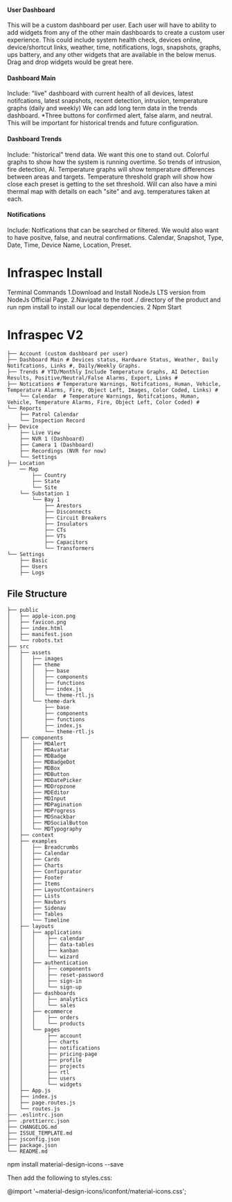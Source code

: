 #### User Dashboard

This will be a custom dashboard per user.  Each user will have to ability to add widgets from any of the other main dashboards to create a custom user experience.
This could include system health check, devices online, device/shortcut links, weather, time, notifications, logs, snapshots, graphs, ups battery, and any other widgets that are available in the below menus.  Drag and drop widgets would be great here.

#### Dashboard Main

Include: "live" dashboard with current health of all devices, latest notifcations, latest snapshots, recent detection, intrusion, temperature graphs (daily and weekly)  We can add long term data in the trends dashboard.  *Three buttons for confirmed alert, false alarm, and neutral.  This will be important for historical trends and future configuration.

#### Dashboard Trends

Include: "historical" trend data. We want this one to stand out. Colorful graphs to show how the system is running overtime.  So trends of intrusion, fire detection, AI. Temperature graphs will show temperature differences between areas and targets.  Temperature threshold graph will show how close each preset is getting to the set threshold.  Will can also have a mini thermal map with details on each "site" and avg. temperatures taken at each.

#### Notifications

Include: Notfications that can be searched or filtered.  We would also want to have positve, false, and neutral confirmations.  Calendar, Snapshot, Type, Date, Time, Device Name, Location, Preset.

# Infraspec Install #

Terminal Commands
1.Download and Install NodeJs LTS version from NodeJs Official Page.
2.Navigate to the root ./ directory of the product and run npm install to install our local dependencies.
2 Npm Start

# Infraspec V2 #

	├── Account (custom dashboard per user)
	├── Dashboard Main # Devices status, Hardware Status, Weather, Daily Notifcations, Links #, Daily/Weekly Graphs. 
    ├── Trends # YTD/Monthly Include Temperature Graphs, AI Detection Results, Positive/Neutral/False Alarms, Export, Links #
	├── Notications # Temperature Warnings, Notifcations, Human, Vehicle, Temperature Alarms, Fire, Object Left, Images, Color Coded, Links) #
	    └── Calendar  # Temperature Warnings, Notifcations, Human, Vehicle, Temperature Alarms, Fire, Object Left, Color Coded) #
    └── Reports
        ├── Patrol Calendar
        └── Inspection Record
    ├── Device
        ├── Live View
        ├── NVR 1 (Dashboard)
        ├── Camera 1 (Dashboard)
        ├── Recordings (NVR for now)
        └── Settings
    ├── Location
	    ── Map
            ├── Country
            ├── State
            └── Site
        └── Substation 1
            └── Bay 1
                ├── Arestors
                ├── Disconnects
                ├── Circuit Breakers
                ├── Insulators
                ├── CTs
                ├── VTs
                ├── Capacitors
                └── Transformers
    └── Settings
	    ├── Basic
	    ├── Users
	    ├── Logs

## File Structure

    ├── public
    │   ├── apple-icon.png
    │   ├── favicon.png
    │   ├── index.html
    │   ├── manifest.json
    │   └── robots.txt
    ├── src
    │   ├── assets
    │   │   ├── images
    │   │   ├── theme
    │   │   │   ├── base
    │   │   │   ├── components
    │   │   │   ├── functions
    │   │   │   ├── index.js
    │   │   │   └── theme-rtl.js
    │   │   └── theme-dark
    │   │       ├── base
    │   │       ├── components
    │   │       ├── functions
    │   │       ├── index.js
    │   │       └── theme-rtl.js
    │   ├── components
    │   │   ├── MDAlert
    │   │   ├── MDAvatar
    │   │   ├── MDBadge
    │   │   ├── MDBadgeDot
    │   │   ├── MDBox
    │   │   ├── MDButton
    │   │   ├── MDDatePicker
    │   │   ├── MDDropzone
    │   │   ├── MDEditor
    │   │   ├── MDInput
    │   │   ├── MDPagination
    │   │   ├── MDProgress
    │   │   ├── MDSnackbar
    │   │   ├── MDSocialButton
    │   │   └── MDTypography
    │   ├── context
    │   ├── examples
    │   │   ├── Breadcrumbs
    │   │   ├── Calendar
    │   │   ├── Cards
    │   │   ├── Charts
    │   │   ├── Configurator
    │   │   ├── Footer
    │   │   ├── Items
    │   │   ├── LayoutContainers
    │   │   ├── Lists
    │   │   ├── Navbars
    │   │   ├── Sidenav
    │   │   ├── Tables
    │   │   └── Timeline
    │   ├── layouts
    │   │   ├── applications
    │   │   │    ├── calendar
    │   │   │    ├── data-tables
    │   │   │    ├── kanban
    │   │   │    └── wizard
    │   │   ├── authentication
    │   │   │    ├── components
    │   │   │    ├── reset-password
    │   │   │    ├── sign-in
    │   │   │    └── sign-up
    │   │   ├── dashboards
    │   │   │    ├── analytics
    │   │   │    └── sales
    │   │   ├── ecommerce
    │   │   │    ├── orders
    │   │   │    └── products
    │   │   └── pages
    │   │        ├── account
    │   │        ├── charts
    │   │        ├── notifications
    │   │        ├── pricing-page
    │   │        ├── profile
    │   │        ├── projects
    │   │        ├── rtl
    │   │        ├── users
    │   │        └── widgets
    │   ├── App.js
    │   ├── index.js
    │   ├── page.routes.js
    │   └── routes.js
    ├── .eslintrc.json
    ├── .prettierrc.json
    ├── CHANGELOG.md
    ├── ISSUE_TEMPLATE.md
    ├── jsconfig.json
    ├── package.json
    └── README.md

npm install material-design-icons --save

Then add the following to styles.css:

@import '~material-design-icons/iconfont/material-icons.css';